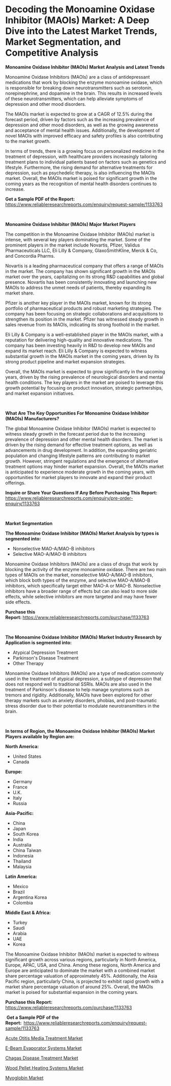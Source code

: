<p><h1>Decoding the Monoamine Oxidase Inhibitor (MAOIs) Market: A Deep Dive into the Latest Market Trends, Market Segmentation, and Competitive Analysis</h1></p><p><strong>Monoamine Oxidase Inhibitor (MAOIs) Market Analysis and Latest Trends</strong></p>
<p><p>Monoamine Oxidase Inhibitors (MAOIs) are a class of antidepressant medications that work by blocking the enzyme monoamine oxidase, which is responsible for breaking down neurotransmitters such as serotonin, norepinephrine, and dopamine in the brain. This results in increased levels of these neurotransmitters, which can help alleviate symptoms of depression and other mood disorders.</p><p>The MAOIs market is expected to grow at a CAGR of 12.5% during the forecast period, driven by factors such as the increasing prevalence of depression and other mood disorders, as well as the growing awareness and acceptance of mental health issues. Additionally, the development of novel MAOIs with improved efficacy and safety profiles is also contributing to the market growth.</p><p>In terms of trends, there is a growing focus on personalized medicine in the treatment of depression, with healthcare providers increasingly tailoring treatment plans to individual patients based on factors such as genetics and lifestyle. Furthermore, the rising demand for alternative treatments for depression, such as psychedelic therapy, is also influencing the MAOIs market. Overall, the MAOIs market is poised for significant growth in the coming years as the recognition of mental health disorders continues to increase.</p></p>
<p><strong>Get a Sample PDF of the Report:&nbsp;</strong> <a href="https://www.reliableresearchreports.com/enquiry/request-sample/1133763">https://www.reliableresearchreports.com/enquiry/request-sample/1133763</a></p>
<p>&nbsp;</p>
<p><strong>Monoamine Oxidase Inhibitor (MAOIs) Major Market Players</strong></p>
<p><p>The competition in the Monoamine Oxidase Inhibitor (MAOIs) market is intense, with several key players dominating the market. Some of the prominent players in the market include Novartis, Pfizer, Validus Pharmaceuticals LLC, Eli Lilly & Company, GlaxoSmithKline, Merck & Co, and Concordia Pharms.</p><p>Novartis is a leading pharmaceutical company that offers a range of MAOIs in the market. The company has shown significant growth in the MAOIs market over the years, capitalizing on its strong R&D capabilities and global presence. Novartis has been consistently innovating and launching new MAOIs to address the unmet needs of patients, thereby expanding its market share.</p><p>Pfizer is another key player in the MAOIs market, known for its strong portfolio of pharmaceutical products and robust marketing strategies. The company has been focusing on strategic collaborations and acquisitions to strengthen its position in the market. Pfizer has witnessed steady growth in sales revenue from its MAOIs, indicating its strong foothold in the market.</p><p>Eli Lilly & Company is a well-established player in the MAOIs market, with a reputation for delivering high-quality and innovative medications. The company has been investing heavily in R&D to develop new MAOIs and expand its market reach. Eli Lilly & Company is expected to witness substantial growth in the MAOIs market in the coming years, driven by its strong product pipeline and market expansion strategies.</p><p>Overall, the MAOIs market is expected to grow significantly in the upcoming years, driven by the rising prevalence of neurological disorders and mental health conditions. The key players in the market are poised to leverage this growth potential by focusing on product innovation, strategic partnerships, and market expansion initiatives.</p></p>
<p>&nbsp;</p>
<p><strong>What Are The Key Opportunities For Monoamine Oxidase Inhibitor (MAOIs) Manufacturers?</strong></p>
<p><p>The global Monoamine Oxidase Inhibitor (MAOIs) market is expected to witness steady growth in the forecast period due to the increasing prevalence of depression and other mental health disorders. The market is driven by the rising demand for effective treatment options, as well as advancements in drug development. In addition, the expanding geriatric population and changing lifestyle patterns are contributing to market growth. However, stringent regulations and the emergence of alternative treatment options may hinder market expansion. Overall, the MAOIs market is anticipated to experience moderate growth in the coming years, with opportunities for market players to innovate and expand their product offerings.</p></p>
<p><strong>Inquire or Share Your Questions If Any Before Purchasing This Report:</strong> <a href="https://www.reliableresearchreports.com/enquiry/pre-order-enquiry/1133763">https://www.reliableresearchreports.com/enquiry/pre-order-enquiry/1133763</a></p>
<p>&nbsp;</p>
<p><strong>Market Segmentation</strong></p>
<p><strong>The Monoamine Oxidase Inhibitor (MAOIs) Market Analysis by types is segmented into:</strong></p>
<p><ul><li>Nonselective MAO-A/MAO-B inhibitors</li><li>Selective MAO-A/MAO-B inhibitors</li></ul></p>
<p><p>Monoamine Oxidase Inhibitors (MAOIs) are a class of drugs that work by blocking the activity of the enzyme monoamine oxidase. There are two main types of MAOIs on the market, nonselective MAO-A/MAO-B inhibitors, which block both types of the enzyme, and selective MAO-A/MAO-B inhibitors, which specifically target either MAO-A or MAO-B. Nonselective inhibitors have a broader range of effects but can also lead to more side effects, while selective inhibitors are more targeted and may have fewer side effects.</p></p>
<p><strong>Purchase this Report:&nbsp;</strong><a href="https://www.reliableresearchreports.com/purchase/1133763">https://www.reliableresearchreports.com/purchase/1133763</a></p>
<p>&nbsp;</p>
<p><strong>The Monoamine Oxidase Inhibitor (MAOIs) Market Industry Research by Application is segmented into:</strong></p>
<p><ul><li>Atypical Depression Treatment</li><li>Parkinson's Disease Treatment</li><li>Other Therapy</li></ul></p>
<p><p>Monoamine Oxidase Inhibitors (MAOIs) are a type of medication commonly used in the treatment of atypical depression, a subtype of depression that does not respond well to traditional SSRIs. MAOIs are also used in the treatment of Parkinson's disease to help manage symptoms such as tremors and rigidity. Additionally, MAOIs have been explored for other therapy markets such as anxiety disorders, phobias, and post-traumatic stress disorder due to their potential to modulate neurotransmitters in the brain.</p></p>
<p>&nbsp;</p>
<p><strong>In terms of Region, the Monoamine Oxidase Inhibitor (MAOIs) Market Players available by Region are:</strong></p>
<p>
    <p> <strong> North America: </strong>
        <ul>
            <li>United States</li>
            <li>Canada</li>
        </ul>
        </p> 
    <p> <strong> Europe: </strong>
        <ul>
            <li>Germany</li>
            <li>France</li>
            <li>U.K.</li>
            <li>Italy</li>
            <li>Russia</li>
        </ul>
        </p> 
    <p> <strong> Asia-Pacific: </strong>
        <ul>
            <li>China</li>
            <li>Japan</li>
            <li>South Korea</li>
            <li>India</li>
            <li>Australia</li>
            <li>China Taiwan</li>
            <li>Indonesia</li>
            <li>Thailand</li>
            <li>Malaysia</li>
        </ul>
        </p> 
    <p> <strong> Latin America: </strong>
        <ul>
            <li>Mexico</li>
            <li>Brazil</li>
            <li>Argentina Korea</li>
            <li>Colombia</li>
        </ul>
        </p> 
    <p> <strong> Middle East & Africa: </strong>
        <ul>
            <li>Turkey</li>
            <li>Saudi</li>
            <li>Arabia</li>
            <li>UAE</li>
            <li>Korea</li>
        </ul>
    </p>
    </p>
<p><p>The Monoamine Oxidase Inhibitor (MAOIs) market is expected to witness significant growth across various regions, particularly in North America, Europe, APAC, USA, and China. Among these regions, North America and Europe are anticipated to dominate the market with a combined market share percentage valuation of approximately 45%. Additionally, the Asia Pacific region, particularly China, is projected to exhibit rapid growth with a market share percentage valuation of around 25%. Overall, the MAOIs market is poised for substantial expansion in the coming years.</p></p>
<p><strong>Purchase this Report: </strong><a href="https://www.reliableresearchreports.com/purchase/1133763">https://www.reliableresearchreports.com/purchase/1133763</a></p>
<p>&nbsp;<strong>Get a Sample PDF of the Report:&nbsp;&nbsp;</strong><a href="https://www.reliableresearchreports.com/enquiry/request-sample/1133763">https://www.reliableresearchreports.com/enquiry/request-sample/1133763</a></p>
<p><strong></strong></p>
<p><p><a href="https://medium.com/@shirleysullivan73/acute-otitis-media-treatment-market-furnishes-information-on-market-share-market-trends-and-a3fe51fae882">Acute Otitis Media Treatment Market</a></p><p><a href="https://github.com/marloy8/Market-Research-Report-List-3/blob/main/e-beam-evaporator-systems-market.md">E-Beam Evaporator Systems Market</a></p><p><a href="https://medium.com/@shirleysullivan73/analyzing-chagas-disease-treatment-market-global-industry-perspective-and-forecast-2024-to-2031-9c545de98e2d">Chagas Disease Treatment Market</a></p><p><a href="https://github.com/WillieWoodard/Market-Research-Report-List-3/blob/main/wood-pellet-heating-systems-market.md">Wood Pellet Heating Systems Market</a></p><p><a href="https://medium.com/@shirleysullivan73/myoglobin-nbsp-market-focuses-on-market-share-size-and-projected-forecast-till-2031-2a9975b8ff2d">Myoglobin Market</a></p></p>